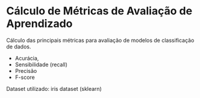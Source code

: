 # Cálculo de Métricas de Avaliação de Aprendizado 

Cálculo das principais métricas para avaliação de modelos de classificação de dados.

- Acurácia,
- Sensibilidade (recall)
- Precisão
- F-score

Dataset utilizado: iris dataset (sklearn)
